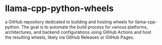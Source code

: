 # llama-cpp-python-wheels
 a GitHub repository dedicated to building and hosting wheels for llama-cpp-python. The goal is to automate the build process for various platforms, architectures, and backend configurations using GitHub Actions and host the resulting wheels, likely via GitHub Releases or GitHub Pages.
